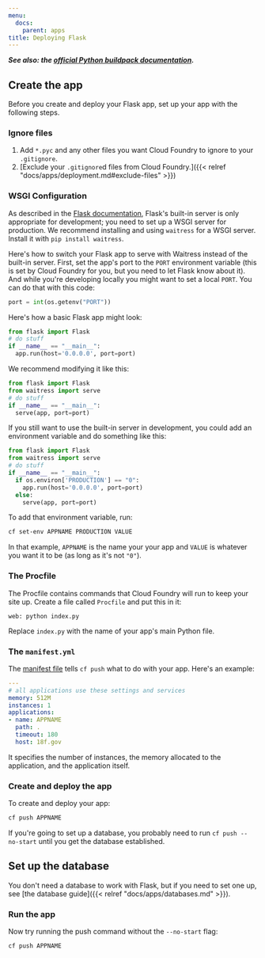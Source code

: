 ```yaml
---
menu:
  docs:
    parent: apps
title: Deploying Flask
---
```


***See also: the [official Python buildpack documentation](http://docs.cloudfoundry.org/buildpacks/python/).***

## Create the app

Before you create and deploy your Flask app, set up your app with the following steps.

### Ignore files

1. Add `*.pyc` and any other files you want Cloud Foundry to ignore to your `.gitignore`.
1. [Exclude your `.gitignore`d files from Cloud Foundry.]({{< relref "docs/apps/deployment.md#exclude-files" >}})

### WSGI Configuration

As described in the [Flask documentation](http://flask.pocoo.org/docs/0.10/deploying/), Flask's built-in server is only appropriate for development; you need to set up a WSGI server for production. We recommend installing and using `waitress` for a WSGI server. Install it with `pip install waitress`.

Here's how to switch your Flask app to serve with Waitress instead of the built-in server. First, set the app's port to the `PORT` environment variable (this is set by Cloud Foundry for you, but you need to let Flask know about it). And while you're developing locally you might want to set a local `PORT`. You can do that with this code:

```python
port = int(os.getenv("PORT"))
```

Here's how a basic Flask app might look:

```python
from flask import Flask
# do stuff
if __name__ == "__main__":
  app.run(host='0.0.0.0', port=port)
```

We recommend modifying it like this:

```python
from flask import Flask
from waitress import serve
# do stuff
if __name__ == "__main__":
  serve(app, port=port)
```

If you still want to use the built-in server in development, you could add an environment variable and do something like this:

```python
from flask import Flask
from waitress import serve
# do stuff
if __name__ == "__main__":
  if os.environ['PRODUCTION'] == "0":
    app.run(host='0.0.0.0', port=port)
  else:
    serve(app, port=port)
```

To add that environment variable, run:

```bash
cf set-env APPNAME PRODUCTION VALUE
```

In that example, `APPNAME` is the name your your app and `VALUE` is whatever you want it to be (as long as it's not `"0"`).

### The Procfile

The Procfile contains commands that Cloud Foundry will run to keep your site up. Create a file called `Procfile` and put this in it:

```
web: python index.py
```

Replace `index.py` with the name of your app's main Python file.

### The `manifest.yml`

The [manifest file](http://docs.cloudfoundry.org/devguide/deploy-apps/manifest.html) tells `cf push` what to do with your app. Here's an example:

```yaml
---
# all applications use these settings and services
memory: 512M
instances: 1
applications:
- name: APPNAME
  path: .
  timeout: 180
  host: 18f.gov
```

It specifies the number of instances, the memory allocated to the application, and the application itself.

### Create and deploy the app

To create and deploy your app:

```bash
cf push APPNAME
```

If you're going to set up a database, you probably need to run `cf push --no-start` until you get the database established.

## Set up the database

You don't need a database to work with Flask, but if you need to set one up, see [the database guide]({{< relref "docs/apps/databases.md" >}}).

### Run the app

Now try running the push command without the `--no-start` flag:

```bash
cf push APPNAME
```